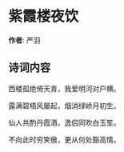 # 紫霞楼夜饮

**作者**: 严羽

## 诗词内容

西楼孤绝倚天青，我爱明河对户横。

露满碧梧风屡起，烟消绿峤月初生。

仙人共酌丹霞酒，逸侣同吹白玉笙。

不向此时穷笑傲，更从何处豁高情。

